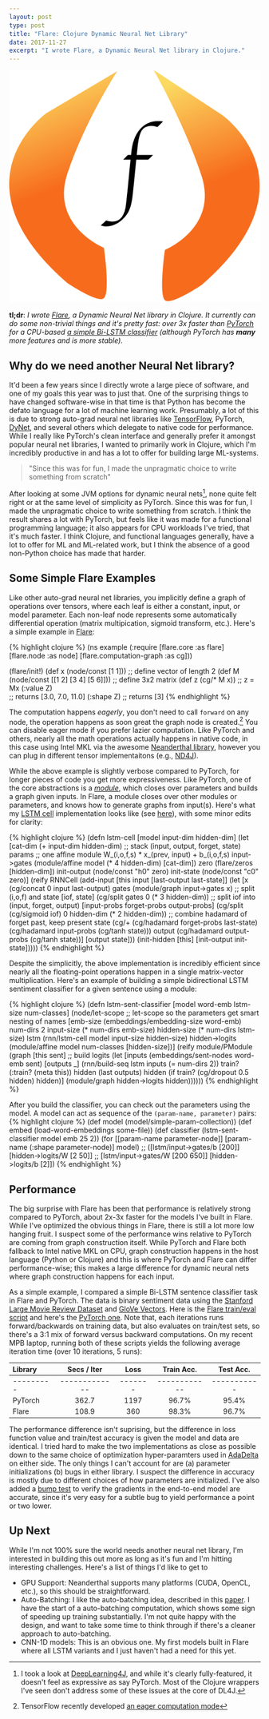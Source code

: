 ```yaml
---
layout: post
type: post
title: "Flare: Clojure Dynamic Neural Net Library"
date: 2017-11-27
excerpt: "I wrote Flare, a Dynamic Neural Net library in Clojure."
---
```


<img class="third-right no-bottom-margin" src="/images/flare.png" >

**tl;dr**: *I wrote [Flare](https://github.com/aria42/flare), a Dynamic Neural Net library in Clojure. It currently can do some non-trivial things and it's pretty fast: over 3x faster than [PyTorch](http://pytorch.org/) for a CPU-based [a simple Bi-LSTM classifier](https://github.com/aria42/flare/blob/master/src/flare/examples/bilstm_tag.clj) (although PyTorch has **many** more features and is more stable).*

## Why do we need another Neural Net library?

It'd been a few years since I directly wrote a large piece of software, and one of my goals this year was to just that. One of the surprising things to have changed software-wise in that time is that Python has become the defato language for a lot of machine learning work. Presumably, a lot of this is due to strong auto-grad neural net libraries like [TensorFlow](https://www.tensorflow.org/), PyTorch, [DyNet](https://github.com/clab/dynet), and several others which delegate to native code for performance. While I really like PyTorch's clean interface and generally prefer it amongst popular neural net libraries, I wanted to primarily work in Clojure, which I'm incredibly productive in and has a lot to offer for building large ML-systems. 

> "Since this was for fun, I made the unpragmatic choice to write something from scratch"

After looking at some JVM options for dynamic neural nets[^dl4j], none quite felt right or at the same level of simplicity as PyTorch. Since this was for fun, I made the unpragmatic choice to write something from scratch. I think the result shares a lot with PyTorch, but feels like it was made for a functional programming language; it also appears for CPU workloads I've tried, that it's much faster. I think Clojure, and functional languages generally, have a lot to offer for ML and ML-related work, but I think the absence of a good non-Python choice has made that harder. 

## Some Simple Flare Examples

Like other auto-grad neural net libraries, you implicitly define a graph of operations over tensors, where each leaf is either a constant, input, or model parameter. Each non-leaf node represents some automatically differential operation (matrix multipication, sigmoid transform, etc.). Here's a simple example in [Flare](http://github.com/aria42/flare):

{% highlight clojure %}
(ns example
  (:require [flare.core :as flare]
            [flare.node :as node]
            [flare.computation-graph :as cg]))

(flare/init!)
(def x (node/const [1 1]))                ;; define vector of length 2
(def M (node/const [[1 2] [3 4] [5 6]]))  ;; define 3x2 matrix 
(def z (cg/* M x))                        ;; z = Mx
(:value Z)                                
;; returns [3.0, 7.0, 11.0]
(:shape Z) 
;; returns [3]
{% endhighlight %}

The computation happens *eagerly*, you don't need to call `forward` on any node, the operation happens as soon great the graph node is created.[^TF_EAGER] You can disable eager mode if you prefer lazier computation. Like PyTorch and others, nearly all the math operations actually happens in native code, in this case using Intel MKL via the awesome [Neanderthal library](https://github.com/uncomplicate/neanderthal), however you can plug in different tensor implementaitons (e.g., [ND4J](https://nd4j.org/)).

While the above example is slightly verbose compared to PyTorch, for longer pieces of code you get more expressiveness. Like PyTorch, one of the core abstractions is a [*module*](https://github.com/aria42/flare/blob/master/src/flare/module.clj), which closes over parameters and builds a graph given inputs. In Flare, a module closes over other modules or parameters, and knows how to generate graphs from input(s). Here's what my [LSTM cell](https://en.wikipedia.org/wiki/Long_short-term_memory) implementation looks like (see [here](https://github.com/aria42/flare/blob/40e4fa0e27a2ddd5664e752640927d23f2e6d766/src/flare/rnn.clj#L17)), with some minor edits for clarity: 

{% highlight clojure %}
(defn lstm-cell [model input-dim hidden-dim]
  (let [cat-dim (+ input-dim hidden-dim)
        ;; stack (input, output, forget, state) params
        ;; one affine module W_(i,o,f,s) * x_(prev, input) + b_(i,o,f,s)
        input->gates (module/affine model (* 4 hidden-dim) [cat-dim])
        zero  (flare/zeros [hidden-dim])
        init-output (node/const "h0" zero)
        init-state (node/const "c0"  zero)]
    (reify RNNCell
      (add-input [this input [last-output last-state]]
        (let [x (cg/concat 0 input last-output)
              gates (module/graph input->gates x)
              ;; split (i,o,f) and state
              [iof, state] (cg/split gates 0 (* 3 hidden-dim))
              ;; split iof into (input, forget, output)
              [input-probs forget-probs output-probs]
                (cg/split (cg/sigmoid iof) 0 hidden-dim (* 2 hidden-dim))
              ;; combine hadamard of forget past, keep present
              state (cg/+
                     (cg/hadamard forget-probs last-state)
                     (cg/hadamard input-probs (cg/tanh state)))
              output (cg/hadamard output-probs (cg/tanh state))]
          [output state]))
        (init-hidden [this] [init-output init-state]))))
{% endhighlight %}

Despite the simplicitly, the above implementation is incredibly efficient since nearly all the floating-point operations happen in a single matrix-vector multiplication. Here's an example of building a simple bidirectional LSTM sentiment classifier for a given sentence using a module:


{% highlight clojure %}
(defn lstm-sent-classifier [model word-emb lstm-size num-classes]
  (node/let-scope
      ;; let-scope so the parameters get smart nesting of names
      [emb-size (embeddings/embedding-size word-emb)
       num-dirs 2
       input-size (* num-dirs emb-size)
       hidden-size (* num-dirs lstm-size)
       lstm (rnn/lstm-cell model input-size hidden-size)
       hidden->logits (module/affine model num-classes [hidden-size])]
    (reify
      module/PModule
      (graph [this sent]
        ;; build logits
        (let [inputs (embeddings/sent-nodes word-emb sent)
              [outputs _] (rnn/build-seq lstm inputs (= num-dirs 2))
              train? (:train? (meta this))
              hidden (last outputs)
              hidden (if train? (cg/dropout 0.5 hidden) hidden)]
          (module/graph hidden->logits hidden))))))
{% endhighlight %}

After you build the classifier, you can check out the parameters using the model. A model can act as sequence of the `(param-name, parameter)` pairs:
{% highlight clojure %}
(def model (model/simple-param-collection))
(def embed (load-word-embeddings some-file))
(def classifier (lstm-sent-classifier model emb 25 2))
(for [[param-name parameter-node]]
  [param-name (:shape parameter-node)] model)
;; ([lstm/input->gates/b [200]] [hidden->logits/W [2 50]] 
;;   [lstm/input->gates/W [200 650]] [hidden->logits/b [2]])
{% endhighlight %}



## Performance

The big surprise with Flare has been that performance is relatively strong compared to PyTorch, about 2x-3x faster for the models I've built in Flare. While I've optimized the obvious things in Flare, there is still a lot more low hanging fruit. I suspect some of the performance wins relative to PyTorch are coming from graph construction itself. While PyTorch and Flare both fallback to Intel native MKL on CPU, graph construction happens in the host language (Python or Clojure) and this is where PyTorch and Flare can differ performance-wise; this makes a large difference for dynamic neural nets where graph construction happens for each input.

As a simple example, I compared a simple Bi-LSTM sentence classifier task in Flare and PyTorch. The data is binary sentiment data  using the [Stanford Large Movie Review Dataset](http://ai.stanford.edu/~amaas/data/sentiment/) and [GloVe Vectors](https://nlp.stanford.edu/projects/glove/). Here is the [Flare train/eval script](https://github.com/aria42/flare/blob/9e8a23fa0e58f32c66347c7933d10e3530d18073/src/flare/examples/bilstm_tag.clj) and here's the [PyTorch one](https://gist.github.com/aria42/2ff21b8c567d12d979a64f3a37fd029d). Note that, each iterations runs forward/backwards on training data, but also evaluates on train/test sets, so there's a 3:1 mix of forward versus backward computations. On my recent MPB laptop, running both of these scripts yields the following average iteration time (over 10 iterations, 5 runs):


| Library | Secs / Iter |  Loss | Train Acc. | Test Acc. |
| :---    |       :---: | :---: | :----:     | :---:     |
|---------|-------------|-------|------------|-----------|
| PyTorch |       362.7 |  1197 | 96.7%      | 95.4%     |
| Flare   |       108.9 |   360 | 98.3%      | 96.7%     |


The performance difference isn't suprising, but the difference in loss function value and train/test accuracy is given the model and data are identical. I tried hard to make the two implementations as close as possible down to the same choice of optimization hyper-paramters used in [AdaDelta](https://arxiv.org/abs/1212.5701) on either side. The only things I can't account for are (a) parameter initializations (b) bugs in either library. I suspect the difference in accuracy is mostly due to different choices of how parameters are initialized. I've also added a [bump test](https://timvieira.github.io/blog/post/2017/04/21/how-to-test-gradient-implementations/) to verify the gradients in the end-to-end model are accurate, since it's very easy for a subtle bug to yield performance a point or two lower.


## Up Next

While I'm not 100% sure the world needs another neural net library, I'm interested in building this out more as long as it's fun and I'm hitting interesting challenges. Here's a list of things I'd like to get to

* GPU Support: Neanderthal supports many platforms (CUDA, OpenCL, etc.), so this should be straightforward.
* Auto-Batching: I like the auto-batching idea, described in this [paper](https://arxiv.org/abs/1705.07860). I have the start of a auto-batching computation, which shows some sign of speeding up training substantially. I'm not quite happy with the design, and want to take some time to think through if there's a cleaner approach to auto-batching.
* CNN-1D models: This is an obvious one. My first models built in Flare where all LSTM variants and I just haven't had a need for this yet.

<!-- Footnotes and Links -->

[^dl4j]:I took a look at [DeepLearning4J](https://deeplearning4j.org/), and while it's clearly fully-featured, it doesn't feel as expressive as say PyTorch. Most of the Clojure wrappers I've seen don't address some of these issues at the core of DL4J.
[^TF_EAGER]: TensorFlow recently developed [an eager computation mode](https://research.googleblog.com/2017/10/eager-execution-imperative-define-by.html) 
